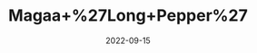 ---
title: 'Magaa+%27Long+Pepper%27'
date: '2022-09-15' 
metatag: '' 
inventory: '0' 
draft: false 
# meta description 
shortDescripton: ''
description: 'Spices'
longdescription: ''
featured: True
# product Price
price: '100.0'
# Product Short Description
shortDescription: ''
productID: 'EF7A9D88-212A-ED11-9968-005056B3A416'
type: 'products'
category: 'Spices' 
thumnailproduct: 'https://aminsaddiquidawakhana.eralive.net/images/products/EF7A9D88-212A-ED11-9968-005056B3A4161.png' 
images:
  - image: 'images/products/EF7A9D88-212A-ED11-9968-005056B3A4161.png'  
Variants:
---